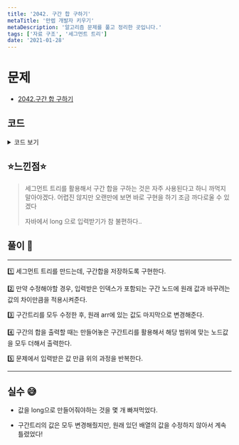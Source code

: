 ```yaml
---
title: '2042. 구간 합 구하기'
metaTitle: '만렙 개발자 키우기'
metaDescription: '알고리즘 문제를 풀고 정리한 곳입니다.'
tags: ['자료 구조', '세그먼트 트리']
date: '2021-01-28'
---
```


# 문제
- [2042.구간 합 구하기](https://www.acmicpc.net/problem/2042)

## 코드

<details><summary> 코드 보기 </summary>

``` java
import java.io.BufferedReader;
import java.io.IOException;
import java.io.InputStreamReader;
import java.util.StringTokenizer;

public class Q2042 {
    static int n, m, k;
    static long seg[], arr[];

    public static void main(String[] args) throws IOException {
        BufferedReader br = new BufferedReader(new InputStreamReader(System.in));
        StringTokenizer st = new StringTokenizer(br.readLine());
        n = Integer.parseInt(st.nextToken());
        m = Integer.parseInt(st.nextToken());
        k = Integer.parseInt(st.nextToken());
        arr = new long[n + 1];
        seg = new long[4 * n + 1];
        for (int i = 1; i <= n; i++)
            arr[i] = Long.parseLong(br.readLine());

        // making segment tree
        makeSegment(1, n, 1);

        // input commands
        for (int i = 0; i < m + k; i++) {
            st = new StringTokenizer(br.readLine());
            long com = Long.parseLong(st.nextToken()), s = Long.parseLong(st.nextToken()), e = Long.parseLong(st.nextToken());
            if(com == 1) {
                changeNode((int)s, 1, n, 1, e - arr[(int)s]);
                arr[(int)s] = e;
            }
            else
                System.out.println(segSum((int)s, (int)e, 1, n, 1));
        }
    }

    private static long makeSegment(int s, int e, int node) {
        if (s == e) return seg[node] = arr[s];
        int mid = (s + e) / 2;
        return seg[node] = makeSegment(s, mid, node * 2) + makeSegment(mid + 1, e, node * 2 + 1);
    }

    static long segSum(int left, int right, int start, int end, int node) {
        if (end < left || start > right) return 0;
        if (left <= start && end <= right)
            return seg[node];
        int mid = (start + end) / 2;
        return segSum(left, right, start, mid, node * 2) + segSum(left, right, mid + 1, end, node * 2 + 1);
    }

    static void changeNode(int idx, int start, int end, int node, long value) {
        if(start > idx || end < idx) return;
        seg[node] += value; // value is difference with original element.
        if(start != end) {
            int mid = (start + end) / 2;
            changeNode(idx, start, mid, node * 2, value);
            changeNode(idx, mid + 1, end, node * 2 + 1, value);
        }
    }
}
```

</details>

## ⭐️느낀점⭐️
> 세그먼트 트리를 활용해서 구간 합을 구하는 것은 자주 사용된다고 하니 까먹지 말아야겠다. 어렵진 않지만 오랜만에 보면 바로 구현을 하기 조금 까다로울 수 있겠다
>
> 자바에서 long 으로 입력받기가 참 불편하다..
>
## 풀이 📣
<hr/>

1️⃣ 세그먼트 트리를 만드는데, 구간합을 저장하도록 구현한다.

2️⃣ 만약 수정해야할 경우, 입력받은 인덱스가 포함되는 구간 노드에 원래 값과 바꾸려는 값의 차이만큼을 적용시켜준다.

3️⃣ 구간트리를 모두 수정한 후, 원래 arr에 있는 값도 마지막으로 변경해준다.

4️⃣ 구간의 합을 출력할 때는 만들어놓은 구간트리를 활용해서 해당 범위에 맞는 노드값을 모두 더해서 출력한다.

5️⃣ 문제에서 입력받은 값 만큼 위의 과정을 반복한다.

<hr/>

## 실수 😅

- 값을 long으로 만들어줘야하는 것을 몇 개 빠져먹었다.

- 구간트리의 값은 모두 변경해줬지만, 원래 있던 배열의 값을 수정하지 않아서 계속 틀렸었다!
